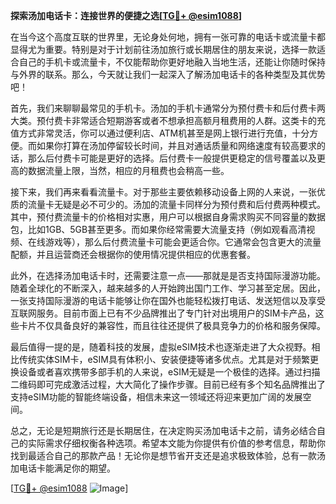 **探索汤加电话卡：连接世界的便捷之选[[TG💪+ @esim1088](https://t.me/s/esim1088)]**

在当今这个高度互联的世界里，无论身处何地，拥有一张可靠的电话卡或流量卡都显得尤为重要。特别是对于计划前往汤加旅行或长期居住的朋友来说，选择一款适合自己的手机卡或流量卡，不仅能帮助你更好地融入当地生活，还能让你随时保持与外界的联系。那么，今天就让我们一起深入了解汤加电话卡的各种类型及其优势吧！

首先，我们来聊聊最常见的手机卡。汤加的手机卡通常分为预付费卡和后付费卡两大类。预付费卡非常适合短期游客或者不想承担高额月租费用的人群。这类卡的充值方式非常灵活，你可以通过便利店、ATM机甚至是网上银行进行充值，十分方便。而如果你打算在汤加停留较长时间，并且对通话质量和网络速度有较高要求的话，那么后付费卡可能是更好的选择。后付费卡一般提供更稳定的信号覆盖以及更高的数据流量上限，当然，相应的月租费也会稍高一些。

接下来，我们再来看看流量卡。对于那些主要依赖移动设备上网的人来说，一张优质的流量卡无疑是必不可少的。汤加的流量卡同样分为预付费和后付费两种模式。其中，预付费流量卡的价格相对实惠，用户可以根据自身需求购买不同容量的数据包，比如1GB、5GB甚至更多。而如果你经常需要大流量支持（例如观看高清视频、在线游戏等），那么后付费流量卡可能会更适合你。它通常会包含更大的流量配额，并且运营商还会根据你的使用情况提供相应的优惠套餐。

此外，在选择汤加电话卡时，还需要注意一点——那就是是否支持国际漫游功能。随着全球化的不断深入，越来越多的人开始跨出国门工作、学习甚至定居。因此，一张支持国际漫游的电话卡能够让你在国外也能轻松拨打电话、发送短信以及享受互联网服务。目前市面上已有不少品牌推出了专门针对出境用户的SIM卡产品，这些卡片不仅具备良好的兼容性，而且往往还提供了极具竞争力的价格和服务保障。

最后值得一提的是，随着科技的发展，虚拟eSIM技术也逐渐走进了大众视野。相比传统实体SIM卡，eSIM具有体积小、安装便捷等诸多优点。尤其是对于频繁更换设备或者喜欢携带多部手机的人来说，eSIM无疑是一个极佳的选择。通过扫描二维码即可完成激活过程，大大简化了操作步骤。目前已经有多个知名品牌推出了支持eSIM功能的智能终端设备，相信未来这一领域还将迎来更加广阔的发展空间。

总之，无论是短期旅行还是长期居住，在决定购买汤加电话卡之前，请务必结合自己的实际需求仔细权衡各种选项。希望本文能为你提供有价值的参考信息，帮助你找到最适合自己的那款产品！无论你是想节省开支还是追求极致体验，总有一款汤加电话卡能满足你的期望。

[[TG💪+ @esim1088](https://t.me/s/esim1088) ![Image](https://i.postimg.cc/4NQfJmqS/Snipaste-2025-05-13-00-14-12.png)]